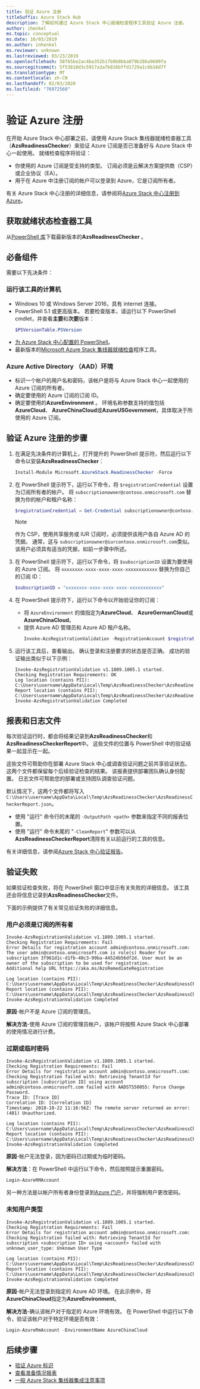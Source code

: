 ```yaml
---
title: 验证 Azure 注册
titleSuffix: Azure Stack Hub
description: 了解如何通过 Azure Stack 中心就绪检查程序工具验证 Azure 注册。
author: ihenkel
ms.topic: conceptual
ms.date: 10/03/2019
ms.author: inhenkel
ms.reviewer: unknown
ms.lastreviewed: 03/23/2019
ms.openlocfilehash: 58f65be2ac4ba352b17b9b0bba079b286a9609fa
ms.sourcegitcommit: 5f53810d3c5917a3a7b816bffd1729a1c6b16d7f
ms.translationtype: MT
ms.contentlocale: zh-CN
ms.lasthandoff: 02/03/2020
ms.locfileid: "76972568"
---
```

# <a name="validate-azure-registration"></a>验证 Azure 注册

在开始 Azure Stack 中心部署之前，请使用 Azure Stack 集线器就绪检查器工具（**AzsReadinessChecker**）来验证 Azure 订阅是否已准备好与 Azure Stack 中心一起使用。 就绪检查程序将验证：

- 你使用的 Azure 订阅是受支持的类型。 订阅必须是云解决方案提供商（CSP）或企业协议（EA）。
- 用于在 Azure 中注册订阅的帐户可以登录到 Azure，它是订阅所有者。

有关 Azure Stack 中心注册的详细信息，请参阅将[Azure Stack 中心注册到 Azure](azure-stack-registration.md)。

## <a name="get-the-readiness-checker-tool"></a>获取就绪状态检查器工具

从[PowerShell 库](https://aka.ms/AzsReadinessChecker)下载最新版本的**AzsReadinessChecker** 。  

## <a name="prerequisites"></a>必备组件

需要以下先决条件：

### <a name="the-computer-on-which-the-tool-runs"></a>运行该工具的计算机

- Windows 10 或 Windows Server 2016，具有 internet 连接。
- PowerShell 5.1 或更高版本。 若要检查版本，请运行以下 PowerShell cmdlet，并查看**主要**和**次要**版本：  
  ```powershell
  $PSVersionTable.PSVersion
  ```
- [为 Azure Stack 中心配置的 PowerShell](azure-stack-powershell-install.md)。
- 最新版本的[Microsoft Azure Stack 集线器就绪检查](https://aka.ms/AzsReadinessChecker)程序工具。  

### <a name="azure-active-directory-aad-environment"></a>Azure Active Directory （AAD）环境

- 标识一个帐户的用户名和密码，该帐户是将与 Azure Stack 中心一起使用的 Azure 订阅的所有者。  
- 确定要使用的 Azure 订阅的订阅 ID。
- 确定要使用的**AzureEnvironment** 。 环境名称参数支持的值包括**AzureCloud**、 **AzureChinaCloud**或**AzureUSGovernment**，具体取决于所使用的 Azure 订阅。

## <a name="steps-to-validate-the-azure-registration"></a>验证 Azure 注册的步骤

1. 在满足先决条件的计算机上，打开提升的 PowerShell 提示符，然后运行以下命令以安装**AzsReadinessChecker**：

   ```powershell
   Install-Module Microsoft.AzureStack.ReadinessChecker -Force
   ```

2. 在 PowerShell 提示符下，运行以下命令，将 `$registrationCredential` 设置为订阅所有者的帐户。 将 `subscriptionowner@contoso.onmicrosoft.com` 替换为你的帐户和租户名称：

   ```powershell
   $registrationCredential = Get-Credential subscriptionowner@contoso.onmicrosoft.com -Message "Enter Credentials for Subscription Owner"
   ```

   > [!NOTE]
   > 作为 CSP，使用共享服务或 IUR 订阅时，必须提供该用户各自 Azure AD 的凭据。 通常，这与 `subscriptionowner@iurcontoso.onmicrosoft.com`类似。 该用户必须具有适当的凭据，如前一步骤中所述。

3. 在 PowerShell 提示符下，运行以下命令，将 `$subscriptionID` 设置为要使用的 Azure 订阅。 将 `xxxxxxxx-xxxx-xxxx-xxxx-xxxxxxxxxxxx` 替换为你自己的订阅 ID：

   ```powershell
   $subscriptionID = "xxxxxxxx-xxxx-xxxx-xxxx-xxxxxxxxxxxx"
   ```

4. 在 PowerShell 提示符下，运行以下命令以开始验证你的订阅：

   - 将 `AzureEnvironment` 的值指定为**AzureCloud**、 **AzureGermanCloud**或**AzureChinaCloud**。  
   - 提供 Azure AD 管理员和 Azure AD 租户名称。
      ```powershell
      Invoke-AzsRegistrationValidation -RegistrationAccount $registrationCredential -AzureEnvironment AzureCloud -RegistrationSubscriptionID $subscriptionID
      ```

5. 运行该工具后，查看输出。 确认登录和注册要求的状态是否正确。 成功的验证输出类似于以下示例：

   ```shell
   Invoke-AzsRegistrationValidation v1.1809.1005.1 started.
   Checking Registration Requirements: OK
   Log location (contains PII): C:\Users\username\AppData\Local\Temp\AzsReadinessChecker\AzsReadinessChecker.log
   Report location (contains PII): C:\Users\username\AppData\Local\Temp\AzsReadinessChecker\AzsReadinessCheckerReport.json
   Invoke-AzsRegistrationValidation Completed
   ```

## <a name="report-and-log-file"></a>报表和日志文件

每次验证运行时，都会将结果记录到**AzsReadinessChecker**和**AzsReadinessCheckerReport**中。 这些文件的位置与 PowerShell 中的验证结果一起显示在一起。

这些文件可帮助你在部署 Azure Stack 中心或调查验证问题之前共享验证状态。 这两个文件都保留每个后续验证检查的结果。 该报表提供部署团队确认身份配置。 日志文件可帮助您的部署或支持团队调查验证问题。

默认情况下，这两个文件都将写入 `C:\Users\username\AppData\Local\Temp\AzsReadinessChecker\AzsReadinessCheckerReport.json`。  

- 使用 "运行" 命令行的末尾的 `-OutputPath <path>` 参数来指定不同的报表位置。
- 使用 "运行" 命令末尾的 "`-CleanReport`" 参数可以从**AzsReadinessCheckerReport**清除有关以前运行的工具的信息。

有关详细信息，请参阅[Azure Stack 中心验证报告](azure-stack-validation-report.md)。

## <a name="validation-failures"></a>验证失败

如果验证检查失败，将在 PowerShell 窗口中显示有关失败的详细信息。 该工具还会将信息记录到**AzsReadinessChecker**文件。

下面的示例提供了有关常见验证失败的详细信息。

### <a name="user-must-be-an-owner-of-the-subscription"></a>用户必须是订阅的所有者

```shell
Invoke-AzsRegistrationValidation v1.1809.1005.1 started.
Checking Registration Requirements: Fail
Error Details for registration account admin@contoso.onmicrosoft.com:
The user admin@contoso.onmicrosoft.com is role(s) Reader for subscription 3f961d1c-d1fb-40c3-99ba-44524b56df2d. User must be an owner of the subscription to be used for registration.
Additional help URL https://aka.ms/AzsRemediateRegistration

Log location (contains PII): C:\Users\username\AppData\Local\Temp\AzsReadinessChecker\AzsReadinessChecker.log
Report location (contains PII): C:\Users\username\AppData\Local\Temp\AzsReadinessChecker\AzsReadinessCheckerReport.json
Invoke-AzsRegistrationValidation Completed
```

**原因**-帐户不是 Azure 订阅的管理员。

**解决方法**-使用 Azure 订阅的管理员帐户，该帐户将按照 Azure Stack 中心部署的使用情况进行计费。

### <a name="expired-or-temporary-password"></a>过期或临时密码

```shell
Invoke-AzsRegistrationValidation v1.1809.1005.1 started.
Checking Registration Requirements: Fail
Error Details for registration account admin@contoso.onmicrosoft.com:
Checking Registration failed with: Retrieving TenantId for subscription [subscription ID] using account admin@contoso.onmicrosoft.com failed with AADSTS50055: Force Change Password.
Trace ID: [Trace ID]
Correlation ID: [Correlation ID]
Timestamp: 2018-10-22 11:16:56Z: The remote server returned an error: (401) Unauthorized.

Log location (contains PII): C:\Users\username\AppData\Local\Temp\AzsReadinessChecker\AzsReadinessChecker.log
Report location (contains PII): C:\Users\username\AppData\Local\Temp\AzsReadinessChecker\AzsReadinessCheckerReport.json
Invoke-AzsRegistrationValidation Completed
```

**原因**-帐户无法登录，因为密码已过期或为临时密码。

**解决方法**：在 PowerShell 中运行以下命令，然后按照提示重置密码。

```powershell
Login-AzureRMAccount
```

另一种方法是以帐户所有者身份登录到[Azure 门户](https://portal.azure.com)，并将强制用户更改密码。

### <a name="unknown-user-type"></a>未知用户类型  

```shell
Invoke-AzsRegistrationValidation v1.1809.1005.1 started.
Checking Registration Requirements: Fail
Error Details for registration account admin@contoso.onmicrosoft.com:
Checking Registration failed with: Retrieving TenantId for subscription <subscription ID> using <account> failed with unknown_user_type: Unknown User Type

Log location (contains PII): C:\Users\username\AppData\Local\Temp\AzsReadinessChecker\AzsReadinessChecker.log
Report location (contains PII): C:\Users\username\AppData\Local\Temp\AzsReadinessChecker\AzsReadinessCheckerReport.json
Invoke-AzsRegistrationValidation Completed
```

**原因**-帐户无法登录到指定的 Azure AD 环境。 在此示例中，将**AzureChinaCloud**指定为**AzureEnvironment**。  

**解决方法**-确认该帐户对于指定的 Azure 环境有效。 在 PowerShell 中运行以下命令，验证该帐户对于特定环境是否有效：

```powershell
Login-AzureRmAccount -EnvironmentName AzureChinaCloud
```

## <a name="next-steps"></a>后续步骤

- [验证 Azure 标识](azure-stack-validate-identity.md)
- [查看准备情况报表](azure-stack-validation-report.md)
- [一般 Azure Stack 集线器集成注意事项](azure-stack-datacenter-integration.md)

